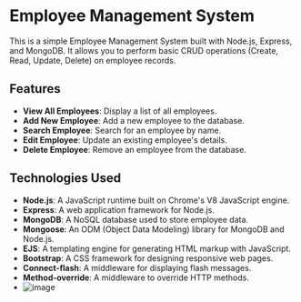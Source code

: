 # Employee Management System

This is a simple Employee Management System built with Node.js, Express, and MongoDB. It allows you to perform basic CRUD operations (Create, Read, Update, Delete) on employee records.

## Features

- **View All Employees**: Display a list of all employees.
- **Add New Employee**: Add a new employee to the database.
- **Search Employee**: Search for an employee by name.
- **Edit Employee**: Update an existing employee's details.
- **Delete Employee**: Remove an employee from the database.

## Technologies Used

- **Node.js**: A JavaScript runtime built on Chrome's V8 JavaScript engine.
- **Express**: A web application framework for Node.js.
- **MongoDB**: A NoSQL database used to store employee data.
- **Mongoose**: An ODM (Object Data Modeling) library for MongoDB and Node.js.
- **EJS**: A templating engine for generating HTML markup with JavaScript.
- **Bootstrap**: A CSS framework for designing responsive web pages.
- **Connect-flash**: A middleware for displaying flash messages.
- **Method-override**: A middleware to override HTTP methods.
- ![image](https://github.com/user-attachments/assets/0d820589-3f91-4a9c-a1be-8cdc412236ca)

